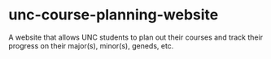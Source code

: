 # unc-course-planning-website
A website that allows UNC students to plan out their courses and track their progress on their major(s), minor(s), geneds, etc.
